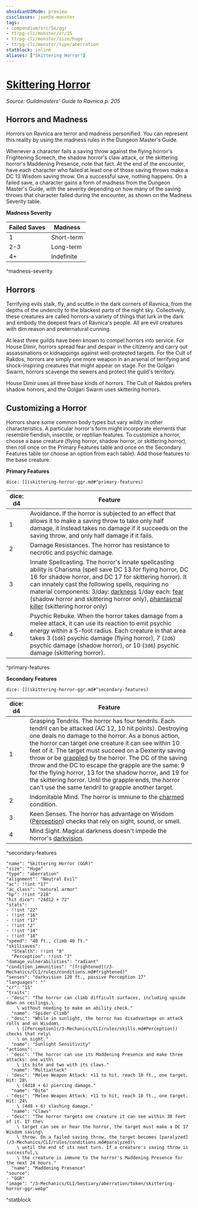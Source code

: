 ```yaml
---
obsidianUIMode: preview
cssclasses: json5e-monster
tags:
- compendium/src/5e/ggr
- ttrpg-cli/monster/cr/15
- ttrpg-cli/monster/size/huge
- ttrpg-cli/monster/type/aberration
statblock: inline
aliases: ["Skittering Horror"]
---
```

# [Skittering Horror](3-Mechanics\CLI\bestiary\aberration/skittering-horror-ggr.md)
*Source: Guildmasters' Guide to Ravnica p. 205*  

## Horrors and Madness

Horrors on Ravnica are terror and madness personified. You can represent this reality by using the madness rules in the Dungeon Master's Guide.

Whenever a character fails a saving throw against the flying horror's Frightening Screech, the shadow horror's claw attack, or the skittering horror's Maddening Presence, note that fact. At the end of the encounter, have each character who failed at least one of those saving throws make a DC 13 Wisdom saving throw. On a successful save, nothing happens. On a failed save, a character gains a form of madness from the Dungeon Master's Guide, with the severity depending on how many of the saving throws that character failed during the encounter, as shown on the Madness Severity table.

**Madness Severity**

| Failed Saves | Madness |
|--------------|---------|
| 1 | Short-term |
| 2-3 | Long-term |
| 4+ | Indefinite |
^madness-severity

## Horrors

Terrifying evils stalk, fly, and scuttle in the dark corners of Ravnica, from the depths of the undercity to the blackest parts of the night sky. Collectively, these creatures are called horrors-a variety of things that lurk in the dark and embody the deepest fears of Ravnica's people. All are evil creatures with dim reason and preternatural cunning.

At least three guilds have been known to compel horrors into service. For House Dimir, horrors spread fear and despair in the citizenry and carry out assassinations or kidnappings against well-protected targets. For the Cult of Rakdos, horrors are simply one more weapon in an arsenal of terrifying and shock-inspiring creatures that might appear on stage. For the Golgari Swarm, horrors scavenge the sewers and protect the guild's territory.

House Dimir uses all three base kinds of horrors. The Cult of Rakdos prefers shadow horrors, and the Golgari Swarm uses skittering horrors.

## Customizing a Horror

Horrors share some common body types but vary wildly in other characteristics. A particular horror's form might incorporate elements that resemble fiendish, insectile, or reptilian features. To customize a horror, choose a base creature (flying horror, shadow horror, or skittering horror), then roll once on the Primary Features table and once on the Secondary Features table (or choose an option from each table). Add those features to the base creature.

**Primary Features**

`dice: [](skittering-horror-ggr.md#^primary-features)`

| dice: d4 | Feature |
|----------|---------|
| 1 | Avoidance. If the horror is subjected to an effect that allows it to make a saving throw to take only half damage, it instead takes no damage if it succeeds on the saving throw, and only half damage if it fails. |
| 2 | Damage Resistances. The horror has resistance to necrotic and psychic damage. |
| 3 | Innate Spellcasting. The horror's innate spellcasting ability is Charisma (spell save DC 13 for flying horror, DC 16 for shadow horror, and DC 17 for skittering horror). It can innately cast the following spells, requiring no material components: 3/day: [darkness](/3-Mechanics/CLI/spells/darkness.md) 1/day each: [fear](/3-Mechanics/CLI/spells/fear.md) (shadow horror and skittering horror only), [phantasmal killer](/3-Mechanics/CLI/spells/phantasmal-killer.md) (skittering horror only) |
| 4 | Psychic Rebuke. When the horror takes damage from a melee attack, it can use its reaction to emit psychic energy within a 5-foot radius. Each creature in that area takes 3 (`1d6`) psychic damage (flying horror), 7 (`2d6`) psychic damage (shadow horror), or 10 (`3d6`) psychic damage (skittering horror). |
^primary-features

**Secondary Features**

`dice: [](skittering-horror-ggr.md#^secondary-features)`

| dice: d4 | Feature |
|----------|---------|
| 1 | Grasping Tendrils. The horror has four tendrils. Each tendril can be attacked (AC 12, 10 hit points). Destroying one deals no damage to the horror. As a bonus action, the horror can target one creature it can see within 10 feet of it. The target must succeed on a Dexterity saving throw or be [grappled](/3-Mechanics/CLI/rules/conditions.md#grappled) by the horror. The DC of the saving throw and the DC to escape the grapple are the same: 9 for the flying horror, 13 for the shadow horror, and 19 for the skittering horror. Until the grapple ends, the horror can't use the same tendril to grapple another target. |
| 2 | Indomitable Mind. The horror is immune to the [charmed](/3-Mechanics/CLI/rules/conditions.md#charmed) condition. |
| 3 | Keen Senses. The horror has advantage on Wisdom ([Perception](/3-Mechanics/CLI/rules/skills.md#Perception)) checks that rely on sight, sound, or smell. |
| 4 | Mind Sight. Magical darkness doesn't impede the horror's [darkvision](/3-Mechanics/CLI/rules/senses.md#darkvision). |
^secondary-features

```statblock
"name": "Skittering Horror (GGR)"
"size": "Huge"
"type": "aberration"
"alignment": "Neutral Evil"
"ac": !!int "17"
"ac_class": "natural armor"
"hp": !!int "228"
"hit_dice": "24d12 + 72"
"stats":
- !!int "22"
- !!int "16"
- !!int "17"
- !!int "2"
- !!int "14"
- !!int "18"
"speed": "40 ft., climb 40 ft."
"skillsaves":
  "Stealth": !!int "8"
  "Perception": !!int "7"
"damage_vulnerabilities": "radiant"
"condition_immunities": "[frightened](/3-Mechanics/CLI/rules/conditions.md#frightened)"
"senses": "darkvision 120 ft., passive Perception 17"
"languages": ""
"cr": "15"
"traits":
- "desc": "The horror can climb difficult surfaces, including upside down on ceilings,\
    \ without needing to make an ability check."
  "name": "Spider Climb"
- "desc": "While in sunlight, the horror has disadvantage on attack rolls and on Wisdom\
    \ ([Perception](/3-Mechanics/CLI/rules/skills.md#Perception)) checks that rely\
    \ on sight."
  "name": "Sunlight Sensitivity"
"actions":
- "desc": "The horror can use its Maddening Presence and make three attacks: one with\
    \ its bite and two with its claws."
  "name": "Multiattack"
- "desc": "Melee Weapon Attack: +11 to hit, reach 10 ft., one target. Hit: 28\
    \ (4d10 + 6) piercing damage."
  "name": "Bite"
- "desc": "Melee Weapon Attack: +11 to hit, reach 10 ft., one target. Hit: 24\
    \ (4d8 + 6) slashing damage."
  "name": "Claws"
- "desc": "The horror targets one creature it can see within 30 feet of it. If the\
    \ target can see or hear the horror, the target must make a DC 17 Wisdom saving\
    \ throw. On a failed saving throw, the target becomes [paralyzed](/3-Mechanics/CLI/rules/conditions.md#paralyzed)\
    \ until the end of its next turn. If a creature's saving throw is successful,\
    \ the creature is immune to the horror's Maddening Presence for the next 24 hours."
  "name": "Maddening Presence"
"source":
- "GGR"
"image": "/3-Mechanics/CLI/bestiary/aberration/token/skittering-horror-ggr.webp"
```
^statblock